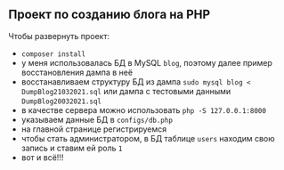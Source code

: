 ## Проект по созданию блога на PHP

Чтобы развернуть проект:

- `composer install`
- у меня использовалась БД в MySQL `blog`,  поэтому далее пример восстановления дампа в неё
- восстанавливаем структуру БД из дампа `sudo mysql blog < DumpBlog21032021.sql` или дампа с тестовыми данными `DumpBlog20032021.sql`
- в качестве сервера можно использовать `php -S 127.0.0.1:8000`
- указываем данные БД в `configs/db.php`
- на главной странице регистрируемся
- чтобы стать администратором, в БД таблице `users` находим свою запись и ставим ей роль `1`
- вот и всё!!!